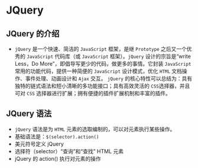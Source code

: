 # JQuery
## JQuery 的介绍
 - `jQuery` 是一个快速、简洁的 `JavaScript` 框架，是继 `Prototype` 之后又一个优秀的 `JavaScript` 代码库（或 `JavaScript` 框架）。`jQuery` 设计的宗旨是“write Less，Do More”，即倡导写更少的代码，做更多的事情。它封装 `JavaScript` 常用的功能代码，提供一种简便的 `JavaScript` 设计模式，优化 `HTML` 文档操作、事件处理、动画设计和 `Ajax` 交互。
 `jQuery` 的核心特性可以总结为：具有独特的链式语法和短小清晰的多功能接口；具有高效灵活的 `CSS`选择器，并且可对 `CSS` 选择器进行扩展；拥有便捷的插件扩展机制和丰富的插件。

## JQuery 语法
 - `jQuery` 语法是为 `HTML` 元素的选取编制的，可以对元素执行某些操作。
 - 基础语法是：`$(selector).action()`
 - 美元符号定义 jQuery
 - 选择符（selector）“查询”和“查找” HTML 元素
 - jQuery 的 action() 执行对元素的操作